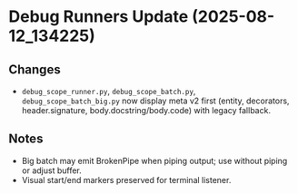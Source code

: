 # Debug Runners Update (2025-08-12_134225)

## Changes
- `debug_scope_runner.py`, `debug_scope_batch.py`, `debug_scope_batch_big.py` now display meta v2 first (entity, decorators, header.signature, body.docstring/body.code) with legacy fallback.

## Notes
- Big batch may emit BrokenPipe when piping output; use without piping or adjust buffer.
- Visual start/end markers preserved for terminal listener.
